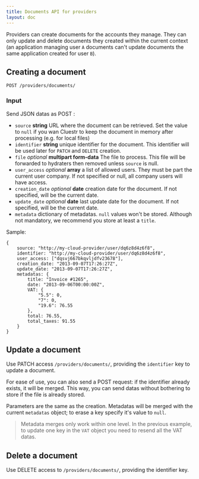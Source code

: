 ```yaml
---
title: Documents API for providers
layout: doc
---
```


Providers can create documents for the accounts they manage.
They can only update and delete documents they created within the current context (an application managing user `A` documents can't update documents the same application created for user `B`).


## Creating a document

`POST /providers/documents/`

### Input
Send JSON datas as POST :

- `source` **string** URL where the document can be retrieved. Set the value to `null` if you wan Cluestr to keep the document in memory after processing (e.g. for local files)
- `identifier` **string** unique identifier for the document. This identifier will be used later for `PATCH` and `DELETE` creation.
- `file` _optional_ **multipart form-data** The file to process. This file will be forwarded to hydraters then removed unless `source` is null.
- `user_access` _optional_ **array** a list of allowed users. They must be part the current user company. If not specified or null, all company users will have access.
- `creation_date` _optional_ **date** creation date for the document. If not specified, will be the current date.
- `update_date` _optional_ **date** last update date for the document. If not specified, will be the current date.
- `metadata` dictionary of metadatas. `null` values won't be stored. Although not mandatory, we recommend you store at least a `title`.

Sample:

	{
		source: "http://my-cloud-provider/user/dq6z8d4z6f8",
		identifier: "http://my-cloud-provider/user/dq6z8d4z6f8",
		user_access: ["dqsvj667bkqvljdfv23678"],
		creation_date: "2013-09-07T17:26:27Z",
		update_date: "2013-09-07T17:26:27Z",
		metadatas: {
			title: "Invoice #1265",
			date: "2013-09-06T00:00:00Z",
			VAT: {
				"5.5": 0,
				"7": 0,
				"19.6": 76.55
			},
			total: 76.55,
			total_taxes: 91.55
		}
	}

## Update a document
Use PATCH access `/providers/documents/`, providing the `identifier` key to update a document.

For ease of use, you can also send a POST request: if the identifier already exists, it will be merged. This way, you can send datas without bothering to store if the file is already stored.

Parameters are the same as the creation. Metadatas will be merged with the current `metadatas` object; to erase a key specify it's value to `null`.

> Metadata merges only work within one level. In the previous example, to update one key in the `VAT` object you need to resend all the VAT datas.

## Delete a document
Use DELETE access to `/providers/documents/`, providing the identifier key.
